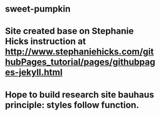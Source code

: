 # sweet-pumpkin
# Site created base on Stephanie Hicks instruction at http://www.stephaniehicks.com/githubPages_tutorial/pages/githubpages-jekyll.html 
# Hope to build research site bauhaus principle: styles follow function.
